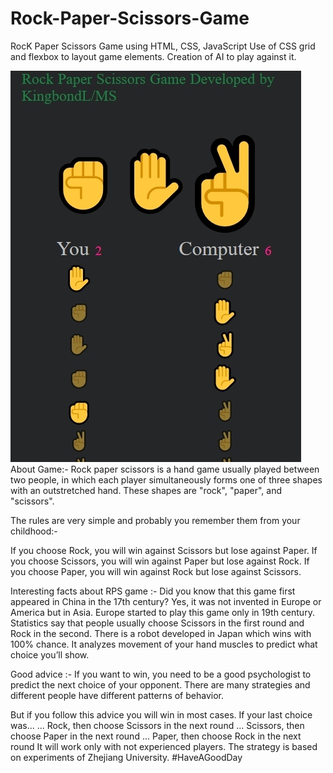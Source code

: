 # Rock-Paper-Scissors-Game
RocK Paper Scissors Game using HTML, CSS, JavaScript
Use of CSS grid and flexbox to layout game elements.
Creation of AI to play against it.

![Screenshot](Screenshot.jpg)
About Game:-
Rock paper scissors is a hand game usually played between two people, in which each player simultaneously forms one of three shapes with an outstretched hand. These shapes are "rock", "paper", and "scissors".

The rules are very simple and probably you remember them from your childhood:-

If you choose Rock, you will win against Scissors but lose against Paper.
If you choose Scissors, you will win against Paper but lose against Rock.
If you choose Paper, you will win against Rock but lose against Scissors.

Interesting facts about RPS game :-
Did you know that this game first appeared in China in the 17th century? Yes, it was not invented in Europe or America but in Asia. Europe started to play this game only in 19th century.
Statistics say that people usually choose Scissors in the first round and Rock in the second.
There is a robot developed in Japan which wins with 100% chance. It analyzes movement of your hand muscles to predict what choice you’ll show.

Good advice :-
If you want to win, you need to be a good psychologist to predict the next choice of your opponent. There are many strategies and different people have different patterns of behavior.

But if you follow this advice you will win in most cases. If your last choice was...
... Rock, then choose Scissors in the next round
... Scissors, then choose Paper in the next round
... Paper, then choose Rock in the next round
It will work only with not experienced players. The strategy is based on experiments of Zhejiang University.
#HaveAGoodDay
